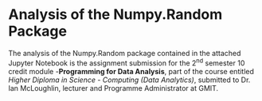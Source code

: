 # Analysis of the Numpy.Random Package
The analysis of the Numpy.Random package contained in the attached Jupyter Notebook is the assignment submission for the 2<sup>nd</sup> semester 10 credit module -**Programming for Data Analysis**, part of the course entitled *Higher Diploma in Science - Computing (Data Analytics)*, submitted to Dr. Ian McLoughlin, lecturer and Programme Administrator at GMIT.
